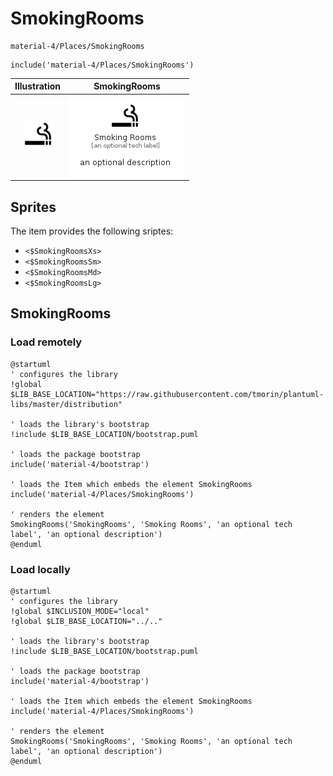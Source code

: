 # SmokingRooms


```text
material-4/Places/SmokingRooms
```

```text
include('material-4/Places/SmokingRooms')
```



| Illustration | SmokingRooms |
| :---: | :---: |
| ![illustration for Illustration](../../material-4/Places/SmokingRooms.png) | ![illustration for SmokingRooms](../../material-4/Places/SmokingRooms.Local.png) |



## Sprites
The item provides the following sriptes:

- `<$SmokingRoomsXs>`
- `<$SmokingRoomsSm>`
- `<$SmokingRoomsMd>`
- `<$SmokingRoomsLg>`





## SmokingRooms

### Load remotely
```plantuml
@startuml
' configures the library
!global $LIB_BASE_LOCATION="https://raw.githubusercontent.com/tmorin/plantuml-libs/master/distribution"

' loads the library's bootstrap
!include $LIB_BASE_LOCATION/bootstrap.puml

' loads the package bootstrap
include('material-4/bootstrap')

' loads the Item which embeds the element SmokingRooms
include('material-4/Places/SmokingRooms')

' renders the element
SmokingRooms('SmokingRooms', 'Smoking Rooms', 'an optional tech label', 'an optional description')
@enduml
```

### Load locally
```plantuml
@startuml
' configures the library
!global $INCLUSION_MODE="local"
!global $LIB_BASE_LOCATION="../.."

' loads the library's bootstrap
!include $LIB_BASE_LOCATION/bootstrap.puml

' loads the package bootstrap
include('material-4/bootstrap')

' loads the Item which embeds the element SmokingRooms
include('material-4/Places/SmokingRooms')

' renders the element
SmokingRooms('SmokingRooms', 'Smoking Rooms', 'an optional tech label', 'an optional description')
@enduml
```

